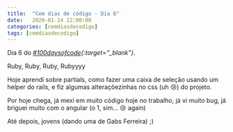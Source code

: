 ```yaml
---
title:  "Cem dias de código - Dia 6"
date:   2020-01-14 22:00:00
categories: [cemdiasdecodigo]
tags: [cemdiasdecodigo]
---
```


Dia 6 do *[#100daysofcode](https://twitter.com/hashtag/100DaysOfCode){:target="_blank"}*.

Ruby, Ruby, Ruby, Rubyyyy

Hoje aprendi sobre partials, como fazer uma caixa de seleção usando um helper do rails, e fiz algumas alteraçõezinhas no css (uh :cry:) do projeto.

Por hoje chega, já mexi em muito código hoje no trabalho, já vi muito bug, já briguei muito com o angular (o 1, sim... :cry: again)

Até depois, jovens (dando uma de Gabs Ferreira) ;)
